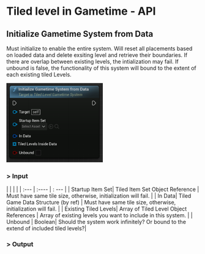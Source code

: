 # Tiled level in Gametime - API
## Initialize Gametime System from Data

Must initialize to enable the entire system. Will reset all placements based on loaded data and delete exsiting level and retrieve their boundaries. If there are overlap between existing levels, the intialization may fail. If unbound is false, the functionality of this system will bound to the extent of each existing tiled Levels. 

<img src="https://raw.githubusercontent.com/even311379/TiledLevel/main/_media/GametimeAPI/InitializeGametimeSystemFromData.png" alt="drawing" width="50%"/>

### > Input
|             |         |       |
| :---        | :----   | : --- |
| Startup Item Set| Tiled Item Set Object Reference | Must have same tile size, otherwise, initialization will fail. |
| In Data| Tiled Game Data Structure (by ref) | Must have same tile size, otherwise, initialization will fail. |
| Existing Tiled Levels| Array of Tiled Level Object References | Array of existing levels you want to include in this system. |
| Unbound | Boolean|  Should the system work infinitely? Or bound to the extend of included tiled levels?|

### > Output
